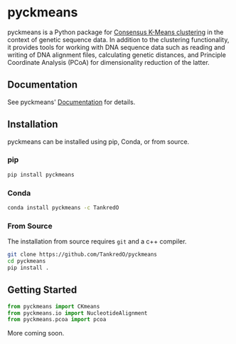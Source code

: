 # pyckmeans

pyckmeans is a Python package for [Consensus K-Means clustering](https://doi.org/10.1023/A:1023949509487) in the context of genetic sequence data. In addition to the clustering functionality, it provides tools for working with DNA sequence data such as reading and writing of DNA alignment files, calculating genetic distances, and Principle Coordinate Analysis (PCoA) for dimensionality reduction of the latter.

## Documentation
See pyckmeans' [Documentation](https://pyckmeans.readthedocs.io/) for details.

## Installation

pyckmeans can be installed using pip, Conda, or from source.

### pip

```bash
pip install pyckmeans
```

### Conda

```bash
conda install pyckmeans -c TankredO
```

### From Source

The installation from source requires `git` and a c++ compiler.

```bash
git clone https://github.com/TankredO/pyckmeans
cd pyckmeans
pip install .
```

## Getting Started

```python
from pyckmeans import CKmeans
from pyckmeans.io import NucleotideAlignment
from pyckmeans.pcoa import pcoa
```

More coming soon.